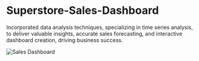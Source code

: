 # Superstore-Sales-Dashboard
Incorporated data analysis techniques, specializing in time series analysis, to deliver valuable insights, accurate sales forecasting, and interactive dashboard creation, driving business success. 




![Sales Dashboard](https://github.com/sejalkoli/Sales-Dashboard/assets/116626091/0d828862-aeab-475b-9f95-686dd39d387a)
